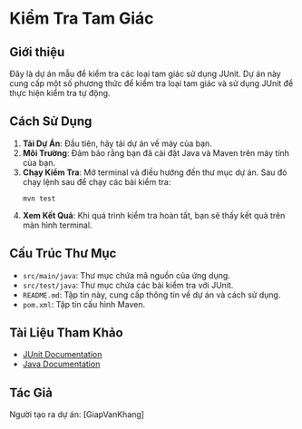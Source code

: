 # Kiểm Tra Tam Giác

## Giới thiệu
Đây là dự án mẫu để kiểm tra các loại tam giác sử dụng JUnit. Dự án này cung cấp một số phương thức để kiểm tra loại tam giác và sử dụng JUnit để thực hiện kiểm tra tự động.

## Cách Sử Dụng
1. **Tải Dự Án**: Đầu tiên, hãy tải dự án về máy của bạn.
2. **Môi Trường**: Đảm bảo rằng bạn đã cài đặt Java và Maven trên máy tính của bạn.
3. **Chạy Kiểm Tra**: Mở terminal và điều hướng đến thư mục dự án. Sau đó chạy lệnh sau để chạy các bài kiểm tra:
    ```
    mvn test
    ```
4. **Xem Kết Quả**: Khi quá trình kiểm tra hoàn tất, bạn sẽ thấy kết quả trên màn hình terminal.

## Cấu Trúc Thư Mục
- `src/main/java`: Thư mục chứa mã nguồn của ứng dụng.
- `src/test/java`: Thư mục chứa các bài kiểm tra với JUnit.
- `README.md`: Tập tin này, cung cấp thông tin về dự án và cách sử dụng.
- `pom.xml`: Tập tin cấu hình Maven.

## Tài Liệu Tham Khảo
- [JUnit Documentation](https://junit.org/junit5/docs/current/user-guide/)
- [Java Documentation](https://docs.oracle.com/en/java/)

## Tác Giả
Người tạo ra dự án: [GiapVanKhang]
